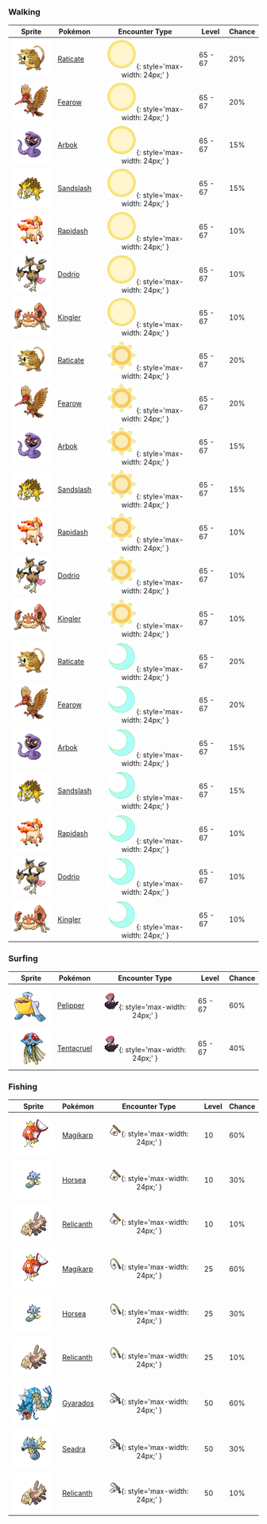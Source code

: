 ### Walking

| Sprite | Pokémon | Encounter Type | Level | Chance |
|:------:|---------|:--------------:|-------|--------|
| ![Raticate](../../assets/sprites/raticate/front.gif "Raticate") | [Raticate](../../pokemon/raticate.md/) | ![Morning](../../assets/encounter_types/morning.png "Morning"){: style='max-width: 24px;' } | 65 - 67 | 20% |
| ![Fearow](../../assets/sprites/fearow/front.gif "Fearow") | [Fearow](../../pokemon/fearow.md/) | ![Morning](../../assets/encounter_types/morning.png "Morning"){: style='max-width: 24px;' } | 65 - 67 | 20% |
| ![Arbok](../../assets/sprites/arbok/front.gif "Arbok") | [Arbok](../../pokemon/arbok.md/) | ![Morning](../../assets/encounter_types/morning.png "Morning"){: style='max-width: 24px;' } | 65 - 67 | 15% |
| ![Sandslash](../../assets/sprites/sandslash/front.gif "Sandslash") | [Sandslash](../../pokemon/sandslash.md/) | ![Morning](../../assets/encounter_types/morning.png "Morning"){: style='max-width: 24px;' } | 65 - 67 | 15% |
| ![Rapidash](../../assets/sprites/rapidash/front.gif "Rapidash") | [Rapidash](../../pokemon/rapidash.md/) | ![Morning](../../assets/encounter_types/morning.png "Morning"){: style='max-width: 24px;' } | 65 - 67 | 10% |
| ![Dodrio](../../assets/sprites/dodrio/front.gif "Dodrio") | [Dodrio](../../pokemon/dodrio.md/) | ![Morning](../../assets/encounter_types/morning.png "Morning"){: style='max-width: 24px;' } | 65 - 67 | 10% |
| ![Kingler](../../assets/sprites/kingler/front.gif "Kingler") | [Kingler](../../pokemon/kingler.md/) | ![Morning](../../assets/encounter_types/morning.png "Morning"){: style='max-width: 24px;' } | 65 - 67 | 10% |
| ![Raticate](../../assets/sprites/raticate/front.gif "Raticate") | [Raticate](../../pokemon/raticate.md/) | ![Day](../../assets/encounter_types/day.png "Day"){: style='max-width: 24px;' } | 65 - 67 | 20% |
| ![Fearow](../../assets/sprites/fearow/front.gif "Fearow") | [Fearow](../../pokemon/fearow.md/) | ![Day](../../assets/encounter_types/day.png "Day"){: style='max-width: 24px;' } | 65 - 67 | 20% |
| ![Arbok](../../assets/sprites/arbok/front.gif "Arbok") | [Arbok](../../pokemon/arbok.md/) | ![Day](../../assets/encounter_types/day.png "Day"){: style='max-width: 24px;' } | 65 - 67 | 15% |
| ![Sandslash](../../assets/sprites/sandslash/front.gif "Sandslash") | [Sandslash](../../pokemon/sandslash.md/) | ![Day](../../assets/encounter_types/day.png "Day"){: style='max-width: 24px;' } | 65 - 67 | 15% |
| ![Rapidash](../../assets/sprites/rapidash/front.gif "Rapidash") | [Rapidash](../../pokemon/rapidash.md/) | ![Day](../../assets/encounter_types/day.png "Day"){: style='max-width: 24px;' } | 65 - 67 | 10% |
| ![Dodrio](../../assets/sprites/dodrio/front.gif "Dodrio") | [Dodrio](../../pokemon/dodrio.md/) | ![Day](../../assets/encounter_types/day.png "Day"){: style='max-width: 24px;' } | 65 - 67 | 10% |
| ![Kingler](../../assets/sprites/kingler/front.gif "Kingler") | [Kingler](../../pokemon/kingler.md/) | ![Day](../../assets/encounter_types/day.png "Day"){: style='max-width: 24px;' } | 65 - 67 | 10% |
| ![Raticate](../../assets/sprites/raticate/front.gif "Raticate") | [Raticate](../../pokemon/raticate.md/) | ![Night](../../assets/encounter_types/night.png "Night"){: style='max-width: 24px;' } | 65 - 67 | 20% |
| ![Fearow](../../assets/sprites/fearow/front.gif "Fearow") | [Fearow](../../pokemon/fearow.md/) | ![Night](../../assets/encounter_types/night.png "Night"){: style='max-width: 24px;' } | 65 - 67 | 20% |
| ![Arbok](../../assets/sprites/arbok/front.gif "Arbok") | [Arbok](../../pokemon/arbok.md/) | ![Night](../../assets/encounter_types/night.png "Night"){: style='max-width: 24px;' } | 65 - 67 | 15% |
| ![Sandslash](../../assets/sprites/sandslash/front.gif "Sandslash") | [Sandslash](../../pokemon/sandslash.md/) | ![Night](../../assets/encounter_types/night.png "Night"){: style='max-width: 24px;' } | 65 - 67 | 15% |
| ![Rapidash](../../assets/sprites/rapidash/front.gif "Rapidash") | [Rapidash](../../pokemon/rapidash.md/) | ![Night](../../assets/encounter_types/night.png "Night"){: style='max-width: 24px;' } | 65 - 67 | 10% |
| ![Dodrio](../../assets/sprites/dodrio/front.gif "Dodrio") | [Dodrio](../../pokemon/dodrio.md/) | ![Night](../../assets/encounter_types/night.png "Night"){: style='max-width: 24px;' } | 65 - 67 | 10% |
| ![Kingler](../../assets/sprites/kingler/front.gif "Kingler") | [Kingler](../../pokemon/kingler.md/) | ![Night](../../assets/encounter_types/night.png "Night"){: style='max-width: 24px;' } | 65 - 67 | 10% |

### Surfing

| Sprite | Pokémon | Encounter Type | Level | Chance |
|:------:|---------|:--------------:|-------|--------|
| ![Pelipper](../../assets/sprites/pelipper/front.gif "Pelipper") | [Pelipper](../../pokemon/pelipper.md/) | ![Surf](../../assets/encounter_types/surf.png "Surf"){: style='max-width: 24px;' } | 65 - 67 | 60% |
| ![Tentacruel](../../assets/sprites/tentacruel/front.gif "Tentacruel") | [Tentacruel](../../pokemon/tentacruel.md/) | ![Surf](../../assets/encounter_types/surf.png "Surf"){: style='max-width: 24px;' } | 65 - 67 | 40% |

### Fishing

| Sprite | Pokémon | Encounter Type | Level | Chance |
|:------:|---------|:--------------:|-------|--------|
| ![Magikarp](../../assets/sprites/magikarp/front.gif "Magikarp") | [Magikarp](../../pokemon/magikarp.md/) | ![Old Rod](../../assets/encounter_types/old_rod.png "Old Rod"){: style='max-width: 24px;' } | 10 | 60% |
| ![Horsea](../../assets/sprites/horsea/front.gif "Horsea") | [Horsea](../../pokemon/horsea.md/) | ![Old Rod](../../assets/encounter_types/old_rod.png "Old Rod"){: style='max-width: 24px;' } | 10 | 30% |
| ![Relicanth](../../assets/sprites/relicanth/front.gif "Relicanth") | [Relicanth](../../pokemon/relicanth.md/) | ![Old Rod](../../assets/encounter_types/old_rod.png "Old Rod"){: style='max-width: 24px;' } | 10 | 10% |
| ![Magikarp](../../assets/sprites/magikarp/front.gif "Magikarp") | [Magikarp](../../pokemon/magikarp.md/) | ![Good Rod](../../assets/encounter_types/good_rod.png "Good Rod"){: style='max-width: 24px;' } | 25 | 60% |
| ![Horsea](../../assets/sprites/horsea/front.gif "Horsea") | [Horsea](../../pokemon/horsea.md/) | ![Good Rod](../../assets/encounter_types/good_rod.png "Good Rod"){: style='max-width: 24px;' } | 25 | 30% |
| ![Relicanth](../../assets/sprites/relicanth/front.gif "Relicanth") | [Relicanth](../../pokemon/relicanth.md/) | ![Good Rod](../../assets/encounter_types/good_rod.png "Good Rod"){: style='max-width: 24px;' } | 25 | 10% |
| ![Gyarados](../../assets/sprites/gyarados/front.gif "Gyarados") | [Gyarados](../../pokemon/gyarados.md/) | ![Super Rod](../../assets/encounter_types/super_rod.png "Super Rod"){: style='max-width: 24px;' } | 50 | 60% |
| ![Seadra](../../assets/sprites/seadra/front.gif "Seadra") | [Seadra](../../pokemon/seadra.md/) | ![Super Rod](../../assets/encounter_types/super_rod.png "Super Rod"){: style='max-width: 24px;' } | 50 | 30% |
| ![Relicanth](../../assets/sprites/relicanth/front.gif "Relicanth") | [Relicanth](../../pokemon/relicanth.md/) | ![Super Rod](../../assets/encounter_types/super_rod.png "Super Rod"){: style='max-width: 24px;' } | 50 | 10% |


